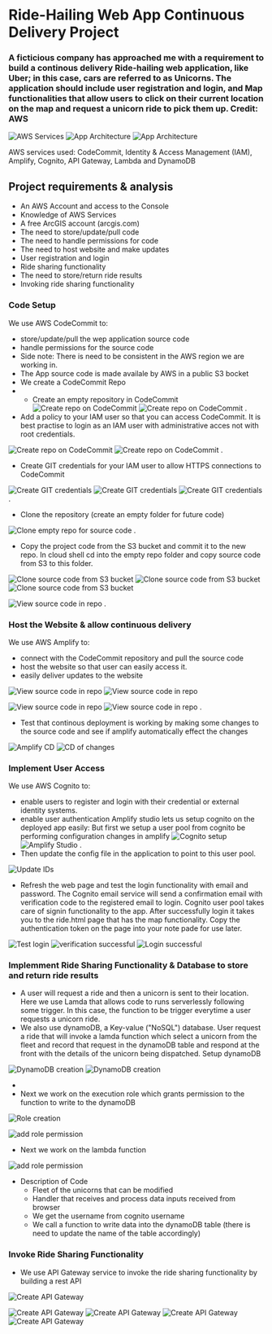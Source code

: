 # Ride-Hailing Web App Continuous Delivery Project
### A ficticious company has approached me with a requirement to build a continous delivery Ride-hailing web application, like Uber; in this case, cars are referred to as Unicorns. The application should include user registration and login, and Map functionalities that allow users to click on their current location on the map and request a unicorn ride to pick them up. Credit: AWS

<!-- ## Architechture -->
![AWS Services](./images/architecture.png)
![App Architecture](./images/architecture2.png)
![App Architecture](./images/architecture3.png)

AWS services used: CodeCommit, Identity & Access Management (IAM), Amplify, Cognito, API Gateway, Lambda and DynamoDB
## Project requirements & analysis
+ An AWS Account and access to the Console
+ Knowledge of AWS Services
+ A free ArcGIS account (arcgis.com)
+ The need to store/update/pull code
+ The need to handle permissions for code
+ The need to host website and make updates
+ User registration and login
+ Ride sharing functionality
+ The need to store/return ride results
+ Invoking ride sharing functionality

### Code Setup
We use AWS CodeCommit to:
+ store/update/pull the wep application source code
+ handle permissions for the source code
+ Side note: There is need to be consistent in the AWS region we are working in.
+ The App source code is made availale by AWS in a public S3 bocket
+ We create a CodeCommit Repo
+ + Create an empty repository in CodeCommit
![Create repo on CodeCommit](./images/codecommitrepo.png)
![Create repo on CodeCommit](./images/createrepo.png)
.
+ Add a policy to your IAM user so that you can access CodeCommit. It is best practise to login as an IAM user with administrative acces not with root credentials. 
<!-- Go to IAM> Users> Permissions policy> Add permissions> Attach policies directly> search for AWS CodeCommitPowerUSer> Next> Add permissions -->
![Create repo on CodeCommit](./images/add-permissions.png)
![Create repo on CodeCommit](./images/attach-policy.png)
.
+ Create GIT credentials for your IAM user to allow HTTPS connections to CodeCommit 
<!-- IAM>Users>Security credentials>HTTPS Git Credentials for AWS CodeCommit>Generate credentials> Then download the credential -->
![Create GIT credentials](./images/git-credentials.png)
![Create GIT credentials](./images/git-credentials2.png)
![Create GIT credentials](./images/git-credentials3.png)
.
+ Clone the repository (create an empty folder for future code)
<!-- CodeCommit>Repositories>Create repository> select repo you earlier created>Clone URL>Clone HTTPS>open cloud shell at the top> then type: git clone the url> Then enter the user name & password generated earlier -->
![Clone empty repo for source code](./images/clone-repo2.png)
.
+ Copy the project code from the S3 bucket and commit it to the new repo. In cloud shell cd into the empty repo folder and copy source code from S3 to this folder.
<!-- cd wildrydes-site2 > aws s3 cp s3:// (ensure to change the region to your region) then add the files to the git repository, when prompted for email and user name use the details of the IAM user not the details for HTTPS, Commit and push> followed by the HTTPS credentials -->
![Clone source code from S3 bucket](./images/clone-repo3.png)
![Clone source code from S3 bucket](./images/clone-repo4.png)
![Clone source code from S3 bucket](./images/clone-repo5.png)

<!-- We can then view the source code files at CodeCommit> Repositories> Wildrydes-site -->
![View source code in repo](./images/source-code.png)
.
### Host the Website & allow continuous delivery
We use AWS Amplify to:
+ connect with the CodeCommit repository and pull the source code
+ host the website so that user can easily access it.
+ easily deliver updates to the website
<!-- Applify>New app> Host app> select CodeCommit>continue>select the repo created earlier> click next> ensure to click the checkbox to allow AWS applify to automatically deploy all files..as continous deployment> click create a new service role>next>review>save and deploy -->
![View source code in repo](./images/applify-app.png)
![View source code in repo](./images/applify-app1.png)
<!-- Amplify is serverless and no need to provision EC2 servers-->
![View source code in repo](./images/applify-app2.png)
![View source code in repo](./images/app-page.png)
.
+ Test that continous deployment is working by making some changes to the source code and see if amplify automatically effect the changes
<!-- CodeCommit> Repositories>repo name> Edit index.html> Update some of the text>Commit the changes with Author name, email -->
![Amplify CD](./images/applify-cd.png)
![CD of changes](./images/amplify-cd2.png)

### Implement User Access
We use AWS Cognito to:
+ enable users to register and login with their credential or external identity systems.
+ enable user authentication
 Amplify studio lets us setup cognito on the deployed app easily: But first we setup a user pool from  cognito be performing configuration changes in amplify <!--.i.e Amazon Cognito> User pools> Create user pool> Choose attibutes that users will use to sign in (User name, Email, Phone number)>Next>Configure Security requirements(Password Policy)>MFA setup>defaults for user account recovery>Next>Configure sign-up experience> Enable self registration and maintain defaults> Next> Configure message delivery: Email Provider(send with congito to test)> defaults for from and reply to emails adderss>Next>Integrate your app: add user pool name, add app client name, the rest defaults>Next> Review and create: Create user pool> Access user pool and copy User pool ID, Client ID under - app clients and analytics - App authentication -->
![Cognito setup](./images/cognito-user-pool.png)
![Amplify Studio](./images/applify-studio.png)
.
+ Then update the config file in the application to point to this user pool.  
<!-- CodeCommit>Code>js>config.js> Edit and update userpoolid, clientid and region the commit changes -->
![Update IDs](./images/update-ids.png)

+ Refresh the web page and test the login functionality with email and password. The Cognito email service will send a confirmation email with verification code to the registered email to login. Cognito user pool takes care of signin functionality to the app. After successfully login it takes you to the ride.html page that has the map functionality. Copy the authentication token on the page into your note pade for use later.

![Test login](./images/test-login.png)
![verification  successful](./images/verification-successful.png)
![Login successful](./images/success-login.png)

### Implemment Ride Sharing Functionality & Database to store and return ride results
+ A user will request a ride and then a unicorn is sent to their location. Here we use Lamda that allows code to runs serverlessly following some trigger. In this case, the function to be trigger everytime a user requests a unicorn ride.
+ We also use dynamoDB, a Key-value ("NoSQL") database. User request a ride that will invoke a lamda function which select a unicorn from the fleet and record that request in the dynamoDB table and respond at the front with the details of the unicorn being dispatched. Setup dynamoDB
<!-- DynamoDB> Tables>Create Table>Table name=Rides2>Partition Key>RideId=String>rest defaults>create table>-->

![DynamoDB creation](./images/DynamoDBT.png)
![DynamoDB creation](./images/DynamoDBT2.png)

+ <!-- after the database has been created, click into it> under general information, expand additional info then copy the Amazon ARN into a notepad-->
+ Next we work on the execution role which grants permission to the function to write to the dynamoDB
<!-- Back at IAM>Roles>Create a new role> Trusted entity type=AWS service> Service=Lambda> Next> search and select awsLambdabasicExecutionRole>Next>Role name=WildRydesLambda>Then Create role  -->
<!-- Go back to the Role you have just created and add additional permissions: i.e IAM> Roles>create inline policy>Specific permission>service=DynamoDB, Action allowed=putitem, (check the write box=putitem) Resources=specific (following list previlege principle), Add ARNs>Text tab = Past ARN earlier copied>Add ARNs> Next> Policy name=DynamoDBWriteAccess>Create Policy  -->
![Role creation](./images/role-creation.png)

![add role permission](./images/add-role-permissions.png)

+ Next we work on the lambda function
<!-- Create a new lambda function: Lambda>functions>create function> Author from scratch>Function name=RequestUnicorn, Runtime=Node.js 16.x>Change dafault Execution rule>Use an existing role=WildRydesLambda>Create function  -->

![add role permission](./images/lambda-function.png)
<!--after creating the function, scrow down and  Copy the corresponding Lambda function source code from AWS and past into the code source section to replace it and ensure the code details algins with your setup for instance updating the dynamoDB table name to algin with your setup then> Deploy (to ensure changes  to the code is updated) -->
+ Description of Code
  - Fleet of the unicorns that can be modified
  - Handler that receives and process data inputs received from browser
  - We get the username from cognito username
  - We call a function to write data into the dynamoDB table (there is need to update the name of the table accordingly)
  <!-- Next will be to test the function in the AWS console before going to test it as an end user: click on the dropdown of Test>Configure test event>Event name> TestRequestEvent>Then pass in similar data that will gotten from the browser in the Event JSON section>copy and past the test event handler code from google drive>Save>Then click Test>If it work it will display response with status 201 and other details of the unicorn>then check dynamoDB table to see if data was written to the database: DynamoDB> Tables> Rides2> Explore Tables items> Scroll down and see the data under items returned>click to see details-->

### Invoke Ride Sharing Functionality
+ We use API Gateway service to invoke the ride sharing functionality by building a rest API
<!-- API Gateway>APIs>Create API>Scroll down and select REST API>Build>New API>ApI name=Wildrydes2>API End point type=Edge-optimized>Create API -->
<!-- Since we are using cognito there is need to create an authorizer to authentical calls API gateway uses: API Gateway> APIs> Wildrydes2> Authorizers>Create Authorizers>Authorizer name=WildRydes>A type=Cognito>Cognito user pool=wildRdes(the user pool created earlier)>Token source=Authorization(this the header that will be sent in)>Create Authorizer>Click into the authorizer>Test Authorizer=Authorization token created earlier(copied from ride.html)>Test Authorizer>status code 200=success> -->
<!--Go back to API Gateway and create a resource: API Gateway?APIs>Resources> Create resource (this will allow use to hockup with lambda function)>Resource name=ride> Leave Resource path as it is> select CORS check box and click Create resource>Create method>Method type=POST>lambda is selected>toggle Lambda proxy integration>select Lambda function=request unicorn>Create method-->
![Create API Gateway](./images/api-method.png)

<!-- Go to the Method request tab>Click on Edit>Authorization=congnito user pool:WildRydes from the drop down>scoll down and save>Click Delpoy>  On the Deploy API dialogue box: Stage=New state, Stage name = dev>Click deploy>Copy the invoke URL link into the notepad>Back at CodeCommit:Repositories:wildrydes-site2/js/config.js>update the invoke url link in the code (for the API call)>Commit the changes. Next go to the code in the ride.html>Edit>Update the arkgis url version to 4.6 at the top and bottom>then commit changes> then applify pushes out the changes accordingly> Got to the rides.html page and test the map api page and refresh the page (ensure to be login to your account at arkgis.com> Test the app by clicking some were in the map and request unicorn>Also check details by refreshing dynamoDB table to see the returned items-->
![Create API Gateway](./images/api-arkgis.png)
![Create API Gateway](./images/unicorn-request.png)
![Create API Gateway](./images/dynamotu-update.png)
![Create API Gateway](./images/dynamotb-update.png)
<!-- Clean up: Start by deleting the amplify app: All apps>wildrydes>Actions>delete app>delete. Next: Cognito user pool: Amazon Cognito>User pools>Wildrydes> Delete>check deativate deletion protection>confirm deletion. Next is lambda function>Wyderide>Action:Delete>Confirm deletion. Next in IAM: delete. Next DynamoDB> Tables>Rides>Delete>Delete all CloudWatch alarms check: confirm. Next API gateway: API Gateway>APIs>WildRydes2>Delete>Confirm. Next CodeCommit repository>wildrydes-site2>Delete repositoty> confirm deletion. Next: cloud watch log group>RequestUnicorn>actions=delete log group:-->